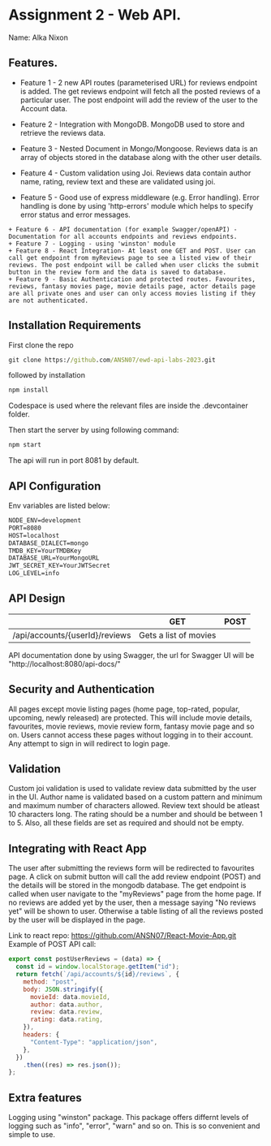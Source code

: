 # Assignment 2 - Web API.

Name: Alka Nixon

## Features.

 + Feature 1 - 2 new API routes (parameterised URL) for reviews endpoint is added. The get reviews endpoint will fetch all the posted reviews of a particular user. The post endpoint will add the review of the user to the Account data. 

 + Feature 2 - Integration with MongoDB. MongoDB used to store and retrieve the reviews data.

 + Feature 3 - Nested Document in Mongo/Mongoose. Reviews data is an array of objects stored in the database along with the other user details.

  + Feature 4 - Custom validation using Joi. Reviews data contain author name, rating, review text and these are validated using joi.

   + Feature 5 - Good use of express middleware (e.g. Error handling). Error handling is done by using 'http-errors' module which helps to specify error status and error messages.


    + Feature 6 - API documentation (for example Swagger/openAPI) - Documentation for all accounts endpoints and reviews endpoints.
    + Feature 7 - Logging - using 'winston' module
    + Feature 8 - React Integration- At least one GET and POST. User can call get endpoint from myReviews page to see a listed view of their reviews. The post endpoint will be called when user clicks the submit button in the review form and the data is saved to database.
    + Feature 9 - Basic Authentication and protected routes. Favourites, reviews, fantasy movies page, movie details page, actor details page are all private ones and user can only access movies listing if they are not authenticated.


## Installation Requirements
First clone the repo

```cmd
git clone https://github.com/ANSN07/ewd-api-labs-2023.git
```

followed by installation

```bat
npm install
```
Codespace is used where the relevant files are inside the .devcontainer folder.

Then start the server by using following command:

```cmd
npm start
```

The api will run in port 8081 by default. 
 

## API Configuration

Env variables are listed below:

```bat
NODE_ENV=development
PORT=8080
HOST=localhost
DATABASE_DIALECT=mongo
TMDB_KEY=YourTMDBKey
DATABASE_URL=YourMongoURL
JWT_SECRET_KEY=YourJWTSecret
LOG_LEVEL=info
```


## API Design

|  |  GET | POST 
| -- | -- | --
| /api/accounts/{userId}/reviews |Gets a list of movies |

API documentation done by using Swagger, the url for Swagger UI will be
"http://localhost:8080/api-docs/"


## Security and Authentication
All pages except movie listing pages (home page, top-rated, popular, upcoming, newly released) are protected. This will include movie details, favourites, movie reviews, movie review form, fantasy movie page and so on. Users cannot access these pages without logging in to their account. Any attempt to sign in will redirect to login page.



## Validation

Custom joi validation is used to validate review data submitted by the user in the UI. Author name is validated based on a custom pattern and minimum and maximum number of characters allowed. Review text should be atleast 10 characters long. The rating should be a number and should be between 1 to 5. Also, all these fields are set as required and should not be empty. 


## Integrating with React App

The user after submitting the reviews form will be redirected to favourites page. A click on submit button will call the add review endpoint (POST) and the details will be stored in the mongodb database. The get endpoint is called when user navigate to the "myReviews" page from the home page. If no reviews are added yet by the user, then a message saying "No reviews yet" will be shown to user. Otherwise a table listing of all the reviews posted by the user will be displayed in the page.


Link to react repo: https://github.com/ANSN07/React-Movie-App.git
Example of POST API call:

~~~Javascript
export const postUserReviews = (data) => {
  const id = window.localStorage.getItem("id");
  return fetch(`/api/accounts/${id}/reviews`, {
    method: "post",
    body: JSON.stringify({
      movieId: data.movieId,
      author: data.author,
      review: data.review,
      rating: data.rating,
    }),
    headers: {
      "Content-Type": "application/json",
    },
  })
    .then((res) => res.json());
};

~~~


## Extra features

Logging using "winston" package. This package offers differnt levels of logging such as "info", "error", "warn" and so on. This is so convenient and simple to use.


